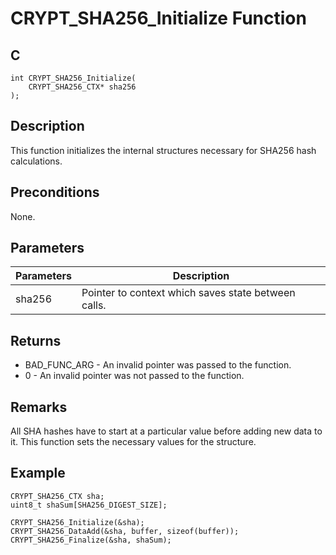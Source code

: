 # CRYPT_SHA256_Initialize Function

## C
    int CRYPT_SHA256_Initialize(
        CRYPT_SHA256_CTX* sha256
    );

## Description

This function initializes the internal structures necessary for SHA256 hash calculations.

## Preconditions

None.

## Parameters
|Parameters |Description |
|---|---|
|sha256 |Pointer to context which saves state between calls. |

## Returns 
- BAD_FUNC_ARG - An invalid pointer was passed to the function.
- 0 - An invalid pointer was not passed to the function. 

## Remarks 

All SHA hashes have to start at a particular value before adding new data to it. This function sets the necessary values for the structure.

## Example 

    CRYPT_SHA256_CTX sha;
    uint8_t shaSum[SHA256_DIGEST_SIZE];

    CRYPT_SHA256_Initialize(&sha);
    CRYPT_SHA256_DataAdd(&sha, buffer, sizeof(buffer));
    CRYPT_SHA256_Finalize(&sha, shaSum);